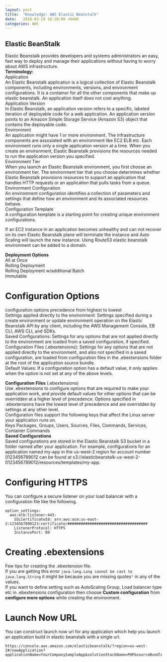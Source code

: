 ```yaml
---
layout: post
title:  "Knowledge: AWS Elastic Beanstalk"
date:   2018-03-19 10:30:00 +0400
categories: AWS
---
```


## Elastic BeanStalk  
Elastic Beanstalk provides developers and systems administrators an easy, fast way to deploy and manage their applications without having to worry about AWS infrastructure.  
**Terminology:**    
Application  
An Elastic Beanstalk application is a logical collection of Elastic Beanstalk components, including environments, versions, and environment configurations. It is a containor for all the other components that make up elastic beanstalk. An application itself does not cost anything.  
Application Version  
In Elastic Beanstalk, an application version refers to a specific, labeled iteration of deployable code for a web application. An application version points to an Amazon Simple Storage Service (Amazon S3) object that contains the deployable code.  
Environment  
An application might have 1 or more environment. The infrastructure components are assosiated with an environment like EC2 ELB etc. Each environment runs only a single application version at a time. When you create an environment, Elastic Beanstalk provisions the resources needed to run the application version you specified.  
Environment Tier  
When you launch an Elastic Beanstalk environment, you first choose an environment tier. The environment tier that you choose determines whether Elastic Beanstalk provisions resources to support an application that handles HTTP requests or an application that pulls tasks from a queue.  
Environment Configuration  
An environment configuration identifies a collection of parameters and settings that define how an environment and its associated resources behave.  
Configuration Template  
A configuration template is a starting point for creating unique environment configurations.  

If an EC2 instance in an application becomes unhealthy and can not recover on its own Elastic Beanstalk plane will terminate the instance and Auto Scaling will launch the new instance. 
Using Route53 elastic beanstalk environment can be added to a domain.  

**Deployment Options**  
All at Once   
Rolling Deployment  
Rolling Deployment w/additional Batch  
Immutable   

# Configuration Options
configuration options precedence from highest to lowest  
Settings applied directly to the environment: Settings specified during a create environment or update environment operation on the Elastic Beanstalk API by any client, including the AWS Management Console, EB CLI, AWS CLI, and SDKs.  
Saved Configurations: Settings for any options that are not applied directly to the environment are loaded from a saved configuration, if specified.  
Configuration Files (.ebextensions): Settings for any options that are not applied directly to the environment, and also not specified in a saved configuration, are loaded from configuration files in the .ebextensions folder at the root of the application source bundle.   
Default Values: If a configuration option has a default value, it only applies when the option is not set at any of the above levels.  

**Configuration Files** (.ebextensions)  
Use .ebextensions to configure options that are required to make your application work, and provide default values for other options that can be overridden at a higher level of precedence. Options specified in .ebextensions have the lowest level of precedence and are overridden by settings at any other level.  
Configuration files support the following keys that affect the Linux server your application runs on.  
Keys
Packages, Groups, Users, Sources, Files, Commands, Services, Container Commands  
**Saved Configurations**  
Saved configurations are stored in the Elastic Beanstalk S3 bucket in a folder named after your application. For example, configurations for an application named my-app in the us-west-2 region for account number 0123456789012 can be found at s3://elasticbeanstalk-us-west-2-0123456789012/resources/templates/my-app.   

# Configuring HTTPS  
You can configure a secure listener on your load balancer with a configuration file like the following.  
```
option_settings:
  aws:elb:listener:443:
    SSLCertificateId: arn:aws:acm:us-east-2:1234567890123:certificate/####################################
    ListenerProtocol: HTTPS
    InstancePort: 80
```

# Creating .ebextensions  
Few tips for creating the .ebextension file.  
If you are getting this error `java.lang.Long cannot be cast to java.lang.String` it might be because you are missing quotes` " ` in any of the values.  
If you want to define setting such as AutoScaling Group, Load balancer type etc in .ebextensions configuration then choose **Custom configuration** from **configure more options** while creating the environment.   

# Launch Now URL  
You can construct launch now url for any application which help you launch an application build in elastic beanstalk with a single url.  
```
https://console.aws.amazon.com/elasticbeanstalk/?region=us-west-2#/newApplication?applicationName=YourCompanySampleApp&solutionStackName=PHP&sourceBundleUrl=http://s3.amazonaws.com/mybucket/myobject&environmentType=SingleInstance&tierName=WebServer&instanceType=m1.small&withVpc=true&withRds=true&rdsDBEngine=postgres&rdsDBAllocatedStorage=6&rdsDBInstanceClass=db.m1.small&rdsMultiAZDatabase=true&rdsDBDeletionPolicy=Snapshot
```
